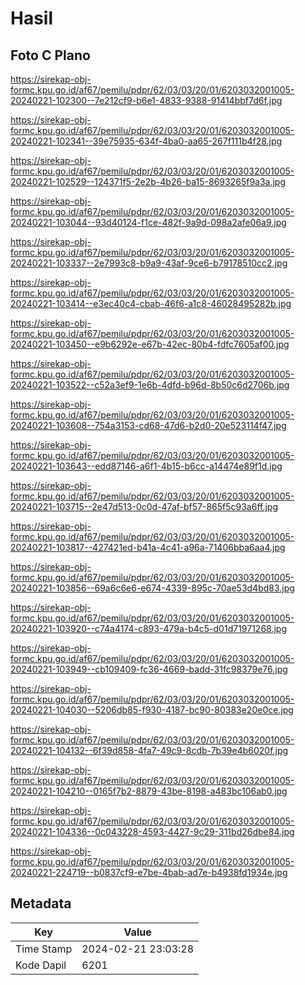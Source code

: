 # Hasil

## Foto C Plano

https://sirekap-obj-formc.kpu.go.id/af67/pemilu/pdpr/62/03/03/20/01/6203032001005-20240221-102300--7e212cf9-b6e1-4833-9388-91414bbf7d6f.jpg

https://sirekap-obj-formc.kpu.go.id/af67/pemilu/pdpr/62/03/03/20/01/6203032001005-20240221-102341--39e75935-634f-4ba0-aa65-267f111b4f28.jpg

https://sirekap-obj-formc.kpu.go.id/af67/pemilu/pdpr/62/03/03/20/01/6203032001005-20240221-102529--124371f5-2e2b-4b26-ba15-8693265f9a3a.jpg

https://sirekap-obj-formc.kpu.go.id/af67/pemilu/pdpr/62/03/03/20/01/6203032001005-20240221-103044--93d40124-f1ce-482f-9a9d-098a2afe06a9.jpg

https://sirekap-obj-formc.kpu.go.id/af67/pemilu/pdpr/62/03/03/20/01/6203032001005-20240221-103337--2e7993c8-b9a9-43af-9ce6-b79178510cc2.jpg

https://sirekap-obj-formc.kpu.go.id/af67/pemilu/pdpr/62/03/03/20/01/6203032001005-20240221-103414--e3ec40c4-cbab-46f6-a1c8-46028495282b.jpg

https://sirekap-obj-formc.kpu.go.id/af67/pemilu/pdpr/62/03/03/20/01/6203032001005-20240221-103450--e9b6292e-e67b-42ec-80b4-fdfc7605af00.jpg

https://sirekap-obj-formc.kpu.go.id/af67/pemilu/pdpr/62/03/03/20/01/6203032001005-20240221-103522--c52a3ef9-1e6b-4dfd-b96d-8b50c6d2706b.jpg

https://sirekap-obj-formc.kpu.go.id/af67/pemilu/pdpr/62/03/03/20/01/6203032001005-20240221-103608--754a3153-cd68-47d6-b2d0-20e523114f47.jpg

https://sirekap-obj-formc.kpu.go.id/af67/pemilu/pdpr/62/03/03/20/01/6203032001005-20240221-103643--edd87146-a6f1-4b15-b6cc-a14474e89f1d.jpg

https://sirekap-obj-formc.kpu.go.id/af67/pemilu/pdpr/62/03/03/20/01/6203032001005-20240221-103715--2e47d513-0c0d-47af-bf57-865f5c93a6ff.jpg

https://sirekap-obj-formc.kpu.go.id/af67/pemilu/pdpr/62/03/03/20/01/6203032001005-20240221-103817--427421ed-b41a-4c41-a96a-71406bba6aa4.jpg

https://sirekap-obj-formc.kpu.go.id/af67/pemilu/pdpr/62/03/03/20/01/6203032001005-20240221-103856--69a6c6e6-e674-4339-895c-70ae53d4bd83.jpg

https://sirekap-obj-formc.kpu.go.id/af67/pemilu/pdpr/62/03/03/20/01/6203032001005-20240221-103920--c74a4174-c893-479a-b4c5-d01d71971268.jpg

https://sirekap-obj-formc.kpu.go.id/af67/pemilu/pdpr/62/03/03/20/01/6203032001005-20240221-103949--cb109409-fc36-4669-badd-31fc98379e76.jpg

https://sirekap-obj-formc.kpu.go.id/af67/pemilu/pdpr/62/03/03/20/01/6203032001005-20240221-104030--5206db85-f930-4187-bc90-80383e20e0ce.jpg

https://sirekap-obj-formc.kpu.go.id/af67/pemilu/pdpr/62/03/03/20/01/6203032001005-20240221-104132--6f39d858-4fa7-49c9-8cdb-7b39e4b6020f.jpg

https://sirekap-obj-formc.kpu.go.id/af67/pemilu/pdpr/62/03/03/20/01/6203032001005-20240221-104210--0165f7b2-8879-43be-8198-a483bc106ab0.jpg

https://sirekap-obj-formc.kpu.go.id/af67/pemilu/pdpr/62/03/03/20/01/6203032001005-20240221-104336--0c043228-4593-4427-9c29-311bd26dbe84.jpg

https://sirekap-obj-formc.kpu.go.id/af67/pemilu/pdpr/62/03/03/20/01/6203032001005-20240221-224719--b0837cf9-e7be-4bab-ad7e-b4938fd1934e.jpg


## Metadata

| Key        | Value               |
| ---------- | ------------------- |
| Time Stamp | 2024-02-21 23:03:28 |
| Kode Dapil | 6201                |



